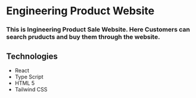 # Engineering Product Website

### This is Ingineering Product Sale Website. Here Customers can search pruducts and buy them through the website.

## Technologies

- React
- Type Script
- HTML 5
- Tailwind CSS
